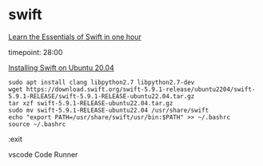 # swift

[Learn the Essentials of Swift in one hour](https://www.youtube.com/watch?v=n5X_V81OYnQ)

timepoint: 28:00

[Installing Swift on Ubuntu 20.04](https://gist.github.com/Jswizzy/408af5829970f9eb18f9b45f891910bb)
```
sudo apt install clang libpython2.7 libpython2.7-dev
wget https://download.swift.org/swift-5.9.1-release/ubuntu2204/swift-5.9.1-RELEASE/swift-5.9.1-RELEASE-ubuntu22.04.tar.gz
tar xzf swift-5.9.1-RELEASE-ubuntu22.04.tar.gz
sudo mv swift-5.9.1-RELEASE-ubuntu22.04 /usr/share/swift
echo "export PATH=/usr/share/swift/usr/bin:$PATH" >> ~/.bashrc
source ~/.bashrc
```

:exit

vscode Code Runner
